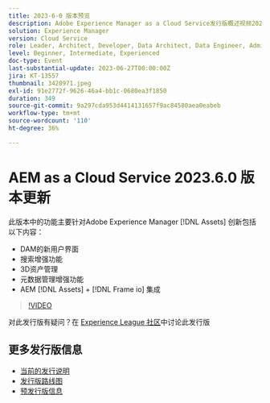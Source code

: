 ```yaml
---
title: 2023-6-0 版本预览
description: Adobe Experience Manager as a Cloud Service发行版概述视频2023.6.0此发行版中的功能主要针对Experience Manager Assets创新，包括以下内容 — DAM搜索增强功能的新用户界面3D资源管理元数据管理增强功能AEM [!DNL Assets] + [!DNL Frame io]  集成
solution: Experience Manager
version: Cloud Service
role: Leader, Architect, Developer, Data Architect, Data Engineer, Admin, User
level: Beginner, Intermediate, Experienced
doc-type: Event
last-substantial-update: 2023-06-27T00:00:00Z
jira: KT-13557
thumbnail: 3420971.jpeg
exl-id: 91e2772f-9626-46a4-bb1c-0680ea3f1850
duration: 349
source-git-commit: 9a297cda953d4414131657f9ac84580aea0eabeb
workflow-type: tm+mt
source-wordcount: '110'
ht-degree: 36%

---
```


# AEM as a Cloud Service 2023.6.0 版本更新


此版本中的功能主要针对Adobe Experience Manager [!DNL Assets] 创新包括以下内容：

* DAM的新用户界面
* 搜索增强功能
* 3D资产管理
* 元数据管理增强功能
* AEM [!DNL Assets] + [!DNL Frame io] 集成

>[!VIDEO](https://video.tv.adobe.com/v/3420971/?learn=on)


对此发行版有疑问？在 [Experience League 社区](https://adobe.ly/444zA4U)中讨论此发行版

## 更多发行版信息

* [当前的发行说明](https://experienceleague.adobe.com/docs/experience-manager-cloud-service/content/release-notes/home.html?lang=zh-Hans)
* [发行版路线图](https://experienceleague.adobe.com/docs/experience-manager-release-information/aem-release-updates/update-releases-roadmap.html?lang=zh-Hans)
* [预发行版信息](https://experienceleague.adobe.com/docs/experience-manager-cloud-service/content/release-notes/prerelease.html)
